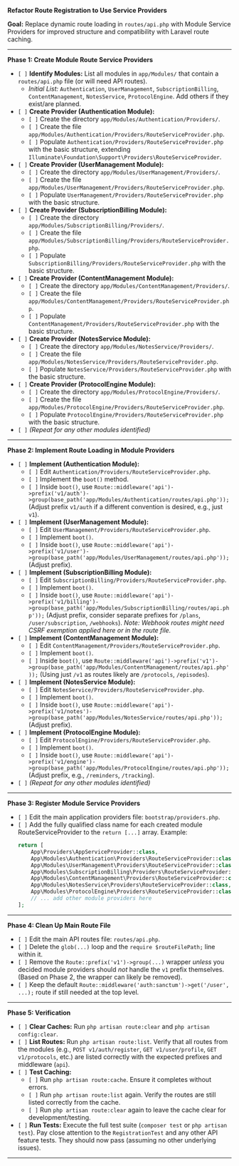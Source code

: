**Refactor Route Registration to Use Service Providers**

**Goal:** Replace dynamic route loading in `routes/api.php` with Module Service Providers for improved structure and compatibility with Laravel route caching.

---

**Phase 1: Create Module Route Service Providers**

*   `[ ]` **Identify Modules:** List all modules in `app/Modules/` that contain a `routes/api.php` file (or will need API routes).
    *   *Initial List:* `Authentication`, `UserManagement`, `SubscriptionBilling`, `ContentManagement`, `NotesService`, `ProtocolEngine`. Add others if they exist/are planned.
*   `[ ]` **Create Provider (Authentication Module):**
    *   `[ ]` Create the directory `app/Modules/Authentication/Providers/`.
    *   `[ ]` Create the file `app/Modules/Authentication/Providers/RouteServiceProvider.php`.
    *   `[ ]` Populate `Authentication/Providers/RouteServiceProvider.php` with the basic structure, extending `Illuminate\Foundation\Support\Providers\RouteServiceProvider`.
*   `[ ]` **Create Provider (UserManagement Module):**
    *   `[ ]` Create the directory `app/Modules/UserManagement/Providers/`.
    *   `[ ]` Create the file `app/Modules/UserManagement/Providers/RouteServiceProvider.php`.
    *   `[ ]` Populate `UserManagement/Providers/RouteServiceProvider.php` with the basic structure.
*   `[ ]` **Create Provider (SubscriptionBilling Module):**
    *   `[ ]` Create the directory `app/Modules/SubscriptionBilling/Providers/`.
    *   `[ ]` Create the file `app/Modules/SubscriptionBilling/Providers/RouteServiceProvider.php`.
    *   `[ ]` Populate `SubscriptionBilling/Providers/RouteServiceProvider.php` with the basic structure.
*   `[ ]` **Create Provider (ContentManagement Module):**
    *   `[ ]` Create the directory `app/Modules/ContentManagement/Providers/`.
    *   `[ ]` Create the file `app/Modules/ContentManagement/Providers/RouteServiceProvider.php`.
    *   `[ ]` Populate `ContentManagement/Providers/RouteServiceProvider.php` with the basic structure.
*   `[ ]` **Create Provider (NotesService Module):**
    *   `[ ]` Create the directory `app/Modules/NotesService/Providers/`.
    *   `[ ]` Create the file `app/Modules/NotesService/Providers/RouteServiceProvider.php`.
    *   `[ ]` Populate `NotesService/Providers/RouteServiceProvider.php` with the basic structure.
*   `[ ]` **Create Provider (ProtocolEngine Module):**
    *   `[ ]` Create the directory `app/Modules/ProtocolEngine/Providers/`.
    *   `[ ]` Create the file `app/Modules/ProtocolEngine/Providers/RouteServiceProvider.php`.
    *   `[ ]` Populate `ProtocolEngine/Providers/RouteServiceProvider.php` with the basic structure.
*   `[ ]` *(Repeat for any other modules identified)*

---

**Phase 2: Implement Route Loading in Module Providers**

*   `[ ]` **Implement (Authentication Module):**
    *   `[ ]` Edit `Authentication/Providers/RouteServiceProvider.php`.
    *   `[ ]` Implement the `boot()` method.
    *   `[ ]` Inside `boot()`, use `Route::middleware('api')->prefix('v1/auth')->group(base_path('app/Modules/Authentication/routes/api.php'));` (Adjust prefix `v1/auth` if a different convention is desired, e.g., just `v1`).
*   `[ ]` **Implement (UserManagement Module):**
    *   `[ ]` Edit `UserManagement/Providers/RouteServiceProvider.php`.
    *   `[ ]` Implement `boot()`.
    *   `[ ]` Inside `boot()`, use `Route::middleware('api')->prefix('v1/user')->group(base_path('app/Modules/UserManagement/routes/api.php'));` (Adjust prefix).
*   `[ ]` **Implement (SubscriptionBilling Module):**
    *   `[ ]` Edit `SubscriptionBilling/Providers/RouteServiceProvider.php`.
    *   `[ ]` Implement `boot()`.
    *   `[ ]` Inside `boot()`, use `Route::middleware('api')->prefix('v1/billing')->group(base_path('app/Modules/SubscriptionBilling/routes/api.php'));` (Adjust prefix, consider separate prefixes for `/plans`, `/user/subscription`, `/webhooks`). *Note: Webhook routes might need CSRF exemption applied here or in the route file.*
*   `[ ]` **Implement (ContentManagement Module):**
    *   `[ ]` Edit `ContentManagement/Providers/RouteServiceProvider.php`.
    *   `[ ]` Implement `boot()`.
    *   `[ ]` Inside `boot()`, use `Route::middleware('api')->prefix('v1')->group(base_path('app/Modules/ContentManagement/routes/api.php'));` (Using just `/v1` as routes likely are `/protocols`, `/episodes`).
*   `[ ]` **Implement (NotesService Module):**
    *   `[ ]` Edit `NotesService/Providers/RouteServiceProvider.php`.
    *   `[ ]` Implement `boot()`.
    *   `[ ]` Inside `boot()`, use `Route::middleware('api')->prefix('v1/notes')->group(base_path('app/Modules/NotesService/routes/api.php'));` (Adjust prefix).
*   `[ ]` **Implement (ProtocolEngine Module):**
    *   `[ ]` Edit `ProtocolEngine/Providers/RouteServiceProvider.php`.
    *   `[ ]` Implement `boot()`.
    *   `[ ]` Inside `boot()`, use `Route::middleware('api')->prefix('v1/engine')->group(base_path('app/Modules/ProtocolEngine/routes/api.php'));` (Adjust prefix, e.g., `/reminders`, `/tracking`).
*   `[ ]` *(Repeat for any other modules identified)*

---

**Phase 3: Register Module Service Providers**

*   `[ ]` Edit the main application providers file: `bootstrap/providers.php`.
*   `[ ]` Add the fully qualified class name for each created module RouteServiceProvider to the `return [...]` array. Example:
    ```php
    return [
        App\Providers\AppServiceProvider::class,
        App\Modules\Authentication\Providers\RouteServiceProvider::class,
        App\Modules\UserManagement\Providers\RouteServiceProvider::class,
        App\Modules\SubscriptionBilling\Providers\RouteServiceProvider::class,
        App\Modules\ContentManagement\Providers\RouteServiceProvider::class,
        App\Modules\NotesService\Providers\RouteServiceProvider::class,
        App\Modules\ProtocolEngine\Providers\RouteServiceProvider::class,
        // ... add other module providers here
    ];
    ```

---

**Phase 4: Clean Up Main Route File**

*   `[ ]` Edit the main API routes file: `routes/api.php`.
*   `[ ]` Delete the `glob(...)` loop and the `require $routeFilePath;` line within it.
*   `[ ]` Remove the `Route::prefix('v1')->group(...)` wrapper *unless* you decided module providers should *not* handle the `v1` prefix themselves. (Based on Phase 2, the wrapper can likely be removed).
*   `[ ]` Keep the default `Route::middleware('auth:sanctum')->get('/user', ...);` route if still needed at the top level.

---

**Phase 5: Verification**

*   `[ ]` **Clear Caches:** Run `php artisan route:clear` and `php artisan config:clear`.
*   `[ ]` **List Routes:** Run `php artisan route:list`. Verify that all routes from the modules (e.g., `POST v1/auth/register`, `GET v1/user/profile`, `GET v1/protocols`, etc.) are listed correctly with the expected prefixes and middleware (`api`).
*   `[ ]` **Test Caching:**
    *   `[ ]` Run `php artisan route:cache`. Ensure it completes without errors.
    *   `[ ]` Run `php artisan route:list` again. Verify the routes are still listed correctly from the cache.
    *   `[ ]` Run `php artisan route:clear` again to leave the cache clear for development/testing.
*   `[ ]` **Run Tests:** Execute the full test suite (`composer test` or `php artisan test`). Pay close attention to the `RegistrationTest` and any other API feature tests. They should now pass (assuming no other underlying issues).

---